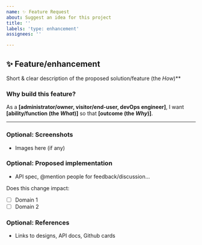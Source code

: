 ```yaml
---
name: ✨ Feature Request
about: Suggest an idea for this project
title: ''
labels: 'type: enhancement'
assignees: ''

---
```


## ✨ Feature/enhancement

Short & clear description of the proposed solution/feature (the _How_)\*\*

### Why build this feature?

As a **[administrator/owner, visitor/end-user, devOps engineer]**, I want **[ability/function (the *What*)]** so that **[outcome (the *Why*)]**.

---

### Optional: Screenshots

- Images here (if any)

### Optional: Proposed implementation

- API spec, @mention people for feedback/discussion...

Does this change impact:
- [ ] Domain 1
- [ ] Domain 2

### Optional: References

- Links to designs, API docs, Github cards
